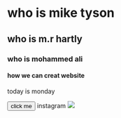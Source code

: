<html>
<head>
<title>about gym</title>
</head>
<body>
<h1>who is mike tyson</h1>
<h2>who is m.r hartly</h2>
<h3>who is mohammed ali</h3>
<h4>how we can creat website</h4>
<p>today is monday</p>
<button>click me</button>
<a herf="instagram.com">instagram</a>
<img src="qaws.jpg"/>
</body>
</html>

